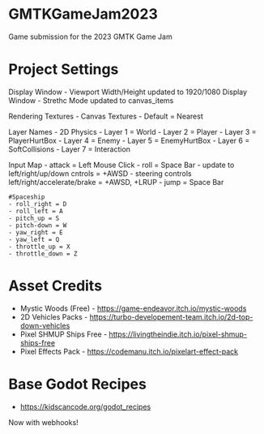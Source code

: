 # GMTKGameJam2023
Game submission for the 2023 GMTK Game Jam


# Project Settings
Display Window - Viewport Width/Height updated to 1920/1080
Display Window - Strethc Mode updated to canvas_items

Rendering Textures - Canvas Textures - Default = Nearest

Layer Names - 2D Physics
	- Layer 1 = World
	- Layer 2 = Player
	- Layer 3 = PlayerHurtBox
	- Layer 4 = Enemy
	- Layer 5 = EnemyHurtBox
	- Layer 6 = SoftCollisions
	- Layer 7 = Interaction

Input Map
	- attack = Left Mouse Click
	- roll = Space Bar
	- update to left/right/up/down cntrols = +AWSD
	- steering controls left/right/accelerate/brake = +AWSD, +LRUP
	- jump = Space Bar
	
	#Spaceship
	- roll_right = D
	- roll_left = A
	- pitch_up = S
	- pitch-down = W
	- yaw_right = E
	- yaw_left = Q
	- throttle_up = X
	- throttle_down = Z


# Asset Credits
- Mystic Woods (Free) - https://game-endeavor.itch.io/mystic-woods
- 2D Vehicles Packs - https://turbo-developement-team.itch.io/2d-top-down-vehicles
- Pixel SHMUP Ships Free - https://livingtheindie.itch.io/pixel-shmup-ships-free
- Pixel Effects Pack - https://codemanu.itch.io/pixelart-effect-pack

# Base Godot Recipes
- https://kidscancode.org/godot_recipes

Now with webhooks!

